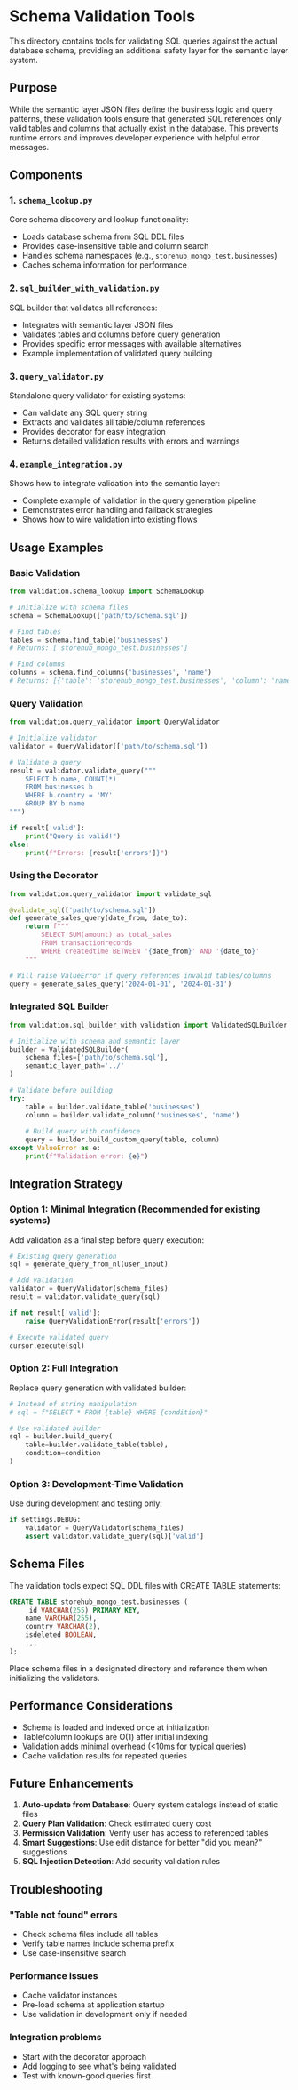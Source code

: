 # Schema Validation Tools

This directory contains tools for validating SQL queries against the actual database schema, providing an additional safety layer for the semantic layer system.

## Purpose

While the semantic layer JSON files define the business logic and query patterns, these validation tools ensure that generated SQL references only valid tables and columns that actually exist in the database. This prevents runtime errors and improves developer experience with helpful error messages.

## Components

### 1. `schema_lookup.py`
Core schema discovery and lookup functionality:
- Loads database schema from SQL DDL files
- Provides case-insensitive table and column search
- Handles schema namespaces (e.g., `storehub_mongo_test.businesses`)
- Caches schema information for performance

### 2. `sql_builder_with_validation.py`
SQL builder that validates all references:
- Integrates with semantic layer JSON files
- Validates tables and columns before query generation
- Provides specific error messages with available alternatives
- Example implementation of validated query building

### 3. `query_validator.py`
Standalone query validator for existing systems:
- Can validate any SQL query string
- Extracts and validates all table/column references
- Provides decorator for easy integration
- Returns detailed validation results with errors and warnings

### 4. `example_integration.py`
Shows how to integrate validation into the semantic layer:
- Complete example of validation in the query generation pipeline
- Demonstrates error handling and fallback strategies
- Shows how to wire validation into existing flows

## Usage Examples

### Basic Validation
```python
from validation.schema_lookup import SchemaLookup

# Initialize with schema files
schema = SchemaLookup(['path/to/schema.sql'])

# Find tables
tables = schema.find_table('businesses')
# Returns: ['storehub_mongo_test.businesses']

# Find columns
columns = schema.find_columns('businesses', 'name')
# Returns: [{'table': 'storehub_mongo_test.businesses', 'column': 'name', 'type': 'varchar(255)'}]
```

### Query Validation
```python
from validation.query_validator import QueryValidator

# Initialize validator
validator = QueryValidator(['path/to/schema.sql'])

# Validate a query
result = validator.validate_query("""
    SELECT b.name, COUNT(*)
    FROM businesses b
    WHERE b.country = 'MY'
    GROUP BY b.name
""")

if result['valid']:
    print("Query is valid!")
else:
    print(f"Errors: {result['errors']}")
```

### Using the Decorator
```python
from validation.query_validator import validate_sql

@validate_sql(['path/to/schema.sql'])
def generate_sales_query(date_from, date_to):
    return f"""
        SELECT SUM(amount) as total_sales
        FROM transactionrecords
        WHERE createdtime BETWEEN '{date_from}' AND '{date_to}'
    """

# Will raise ValueError if query references invalid tables/columns
query = generate_sales_query('2024-01-01', '2024-01-31')
```

### Integrated SQL Builder
```python
from validation.sql_builder_with_validation import ValidatedSQLBuilder

# Initialize with schema and semantic layer
builder = ValidatedSQLBuilder(
    schema_files=['path/to/schema.sql'],
    semantic_layer_path='../'
)

# Validate before building
try:
    table = builder.validate_table('businesses')
    column = builder.validate_column('businesses', 'name')
    
    # Build query with confidence
    query = builder.build_custom_query(table, column)
except ValueError as e:
    print(f"Validation error: {e}")
```

## Integration Strategy

### Option 1: Minimal Integration (Recommended for existing systems)
Add validation as a final step before query execution:
```python
# Existing query generation
sql = generate_query_from_nl(user_input)

# Add validation
validator = QueryValidator(schema_files)
result = validator.validate_query(sql)

if not result['valid']:
    raise QueryValidationError(result['errors'])

# Execute validated query
cursor.execute(sql)
```

### Option 2: Full Integration
Replace query generation with validated builder:
```python
# Instead of string manipulation
# sql = f"SELECT * FROM {table} WHERE {condition}"

# Use validated builder
sql = builder.build_query(
    table=builder.validate_table(table),
    condition=condition
)
```

### Option 3: Development-Time Validation
Use during development and testing only:
```python
if settings.DEBUG:
    validator = QueryValidator(schema_files)
    assert validator.validate_query(sql)['valid']
```

## Schema Files

The validation tools expect SQL DDL files with CREATE TABLE statements:
```sql
CREATE TABLE storehub_mongo_test.businesses (
    _id VARCHAR(255) PRIMARY KEY,
    name VARCHAR(255),
    country VARCHAR(2),
    isdeleted BOOLEAN,
    ...
);
```

Place schema files in a designated directory and reference them when initializing the validators.

## Performance Considerations

- Schema is loaded and indexed once at initialization
- Table/column lookups are O(1) after initial indexing
- Validation adds minimal overhead (<10ms for typical queries)
- Cache validation results for repeated queries

## Future Enhancements

1. **Auto-update from Database**: Query system catalogs instead of static files
2. **Query Plan Validation**: Check estimated query cost
3. **Permission Validation**: Verify user has access to referenced tables
4. **Smart Suggestions**: Use edit distance for better "did you mean?" suggestions
5. **SQL Injection Detection**: Add security validation rules

## Troubleshooting

### "Table not found" errors
- Check schema files include all tables
- Verify table names include schema prefix
- Use case-insensitive search

### Performance issues
- Cache validator instances
- Pre-load schema at application startup
- Use validation in development only if needed

### Integration problems
- Start with the decorator approach
- Add logging to see what's being validated
- Test with known-good queries first